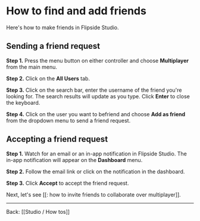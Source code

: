 # How to find and add friends

Here's how to make friends in Flipside Studio.

## Sending a friend request

**Step 1.** Press the menu button on either controller and choose **Multiplayer** from the main menu.

**Step 2.** Click on the **All Users** tab.

**Step 3.** Click on the search bar, enter the username of the friend you're looking for. The search results will update as you type. Click **Enter** to close the keyboard.

**Step 4.** Click on the user you want to befriend and choose **Add as friend** from the dropdown menu to send a friend request.

## Accepting a friend request

**Step 1.** Watch for an email or an in-app notification in Flipside Studio. The in-app notification will appear on the **Dashboard** menu.

**Step 2.** Follow the email link or click on the notification in the dashboard.

**Step 3.** Click **Accept** to accept the friend request.

Next, let's see [[: how to invite friends to collaborate over multiplayer]].

---

Back: [[Studio / How tos]]
